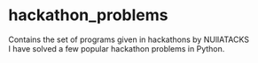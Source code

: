 # hackathon_problems
Contains the set of programs given in hackathons by NUllATACKS  
I have solved a few popular hackathon problems in Python.
